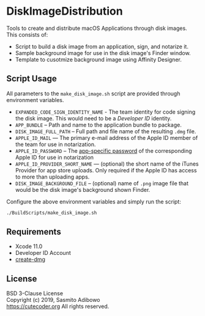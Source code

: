 # DiskImageDistribution

Tools to create and distribute macOS Applications through disk images. This consists of:

 - Script to build a disk image from an application, sign, and notarize it.
 - Sample background image for use in the disk image's Finder window.
 - Template to cusotmize background image using Affinity Designer.


## Script Usage

All parameters to the `make_disk_image.sh` script are provided through environment variables.

- `EXPANDED_CODE_SIGN_IDENTITY_NAME` - The team identity for code signing the disk image. This would need to be a _Developer ID_ identity.
- `APP_BUNDLE` – Path and name to the application bundle to package.
- `DISK_IMAGE_FULL_PATH` – Full path and file name of the resulting `.dmg` file.
- `APPLE_ID_MAIL` — The primary e-mail address of the Apple ID member of the team for use in notarization.
- `APPLE_ID_PASSWORD` – The [app-specific password](https://support.apple.com/en-us/HT204397) of the corresponding Apple ID for use in notarization
- `APPLE_ID_PROVIDER_SHORT_NAME` — (optional) the short name of the iTunes Provider for app store uploads. Only required if the Apple ID has access to more than uploading apps.
- `DISK_IMAGE_BACKGROUND_FILE` – (optional) name of `.png` image file that would be the disk image's background shown Finder.

Configure the above environment variables and simply run the script:

```bash
./BuildScripts/make_disk_image.sh
```

## Requirements

- Xcode 11.0
- Developer ID Account
- [create-dmg](https://github.com/andreyvit/create-dmg/releases)


## License

BSD 3-Clause License  
Copyright (c) 2019, Sasmito Adibowo  
https://cutecoder.org
All rights reserved.


